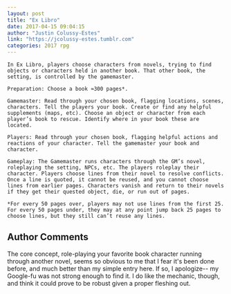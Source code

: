 ```yaml
---
layout: post
title: "Ex Libro"
date: 2017-04-15 09:04:15
author: "Justin Colussy-Estes"
link: "https://jcolussy-estes.tumblr.com"
categories: 2017 rpg
---
```

```
In Ex Libro, players choose characters from novels, trying to find objects or characters held in another book. That other book, the setting, is controlled by the gamemaster.

Preparation: Choose a book ≈300 pages*.

Gamemaster: Read through your chosen book, flagging locations, scenes, characters. Tell the players your book. Create or find any helpful supplements (maps, etc). Choose an object or character from each player’s book to rescue. Identify where in your book these are located.

Players: Read through your chosen book, flagging helpful actions and reactions of your character. Tell the gamemaster your book and character.

Gameplay: The Gamemaster runs characters through the GM’s novel, roleplaying the setting, NPCs, etc. The players roleplay their character. Players choose lines from their novel to resolve conflicts. Once a line is quoted, it cannot be reused, and you cannot choose lines from earlier pages. Characters vanish and return to their novels if they get their quested object, die, or run out of pages. 

*For every 50 pages over, players may not use lines from the first 25. For every 50 pages under, they may at any point jump back 25 pages to choose lines, but they still can’t reuse any lines.
```
## Author Comments 

The core concept, role-playing your favorite book character running through another novel, seems so obvious to me that I fear it's been done before, and much better than my simple entry here. If so, I apologize-- my Google-fu was not strong enough to find it. I do like the mechanic, though, and think it could prove to be robust given a proper fleshing out.
